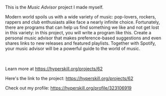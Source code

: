 This is the *Music Advisor* project I made myself.


<p>Modern world spoils us with a wide variety of music: pop-lovers, rockers, rappers and club enthusiasts alike face a nearly infinite choice. Fortunately, there are programs that can help us find something we like and not get lost in this variety: in this project, you will write a program like this. Create a personal music advisor that makes preference-based suggestions and even shares links to new releases and featured playlists. Together with Spotify, your music advisor will be a powerful guide to the world of music.</p><br/><br/>Learn more at <a href="https://hyperskill.org/projects/62?utm_source=ide&utm_medium=ide&utm_campaign=ide&utm_content=project-card">https://hyperskill.org/projects/62</a>

Here's the link to the project: https://hyperskill.org/projects/62

Check out my profile: https://hyperskill.org/profile/323106919